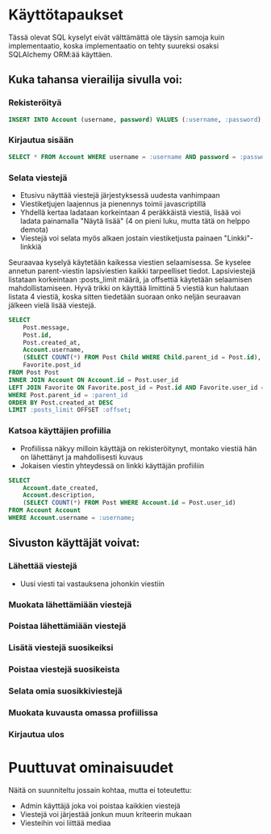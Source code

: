 # Käyttötapaukset

Tässä olevat SQL kyselyt eivät välttämättä ole täysin samoja kuin implementaatio, koska implementaatio on tehty suureksi osaksi SQLAlchemy ORM:ää käyttäen.

## Kuka tahansa vierailija sivulla voi:

### Rekisteröityä

```SQL
INSERT INTO Account (username, password) VALUES (:username, :password);
```

### Kirjautua sisään

```SQL
SELECT * FROM Account WHERE username = :username AND password = :password;
```

### Selata viestejä

* Etusivu näyttää viestejä järjestyksessä uudesta vanhimpaan
* Viestiketjujen laajennus ja pienennys toimii javascriptillä
* Yhdellä kertaa ladataan korkeintaan 4 peräkkäistä viestiä, lisää voi ladata painamalla "Näytä lisää" (4 on pieni luku, mutta tätä on helppo demota)
* Viestejä voi selata myös alkaen jostain viestiketjusta painaen "Linkki"-linkkiä

Seuraavaa kyselyä käytetään kaikessa viestien selaamisessa. Se kyselee annetun parent-viestin lapsiviestien kaikki tarpeelliset tiedot. Lapsiviestejä listataan korkeintaan :posts_limit määrä, ja offsettiä käytetään selaamisen mahdollistamiseen. Hyvä trikki on käyttää limittinä 5 viestiä kun halutaan listata 4 viestiä, koska sitten tiedetään suoraan onko neljän seuraavan jälkeen vielä lisää viestejä.
```SQL
SELECT 
	Post.message, 
	Post.id, 
	Post.created_at, 
	Account.username, 
	(SELECT COUNT(*) FROM Post Child WHERE Child.parent_id = Post.id), 
	Favorite.post_id 
FROM Post Post 
INNER JOIN Account ON Account.id = Post.user_id 
LEFT JOIN Favorite ON Favorite.post_id = Post.id AND Favorite.user_id = :current_user_id 
WHERE Post.parent_id = :parent_id 
ORDER BY Post.created_at DESC 
LIMIT :posts_limit OFFSET :offset;
```

### Katsoa käyttäjien profiilia

* Profiilissa näkyy milloin käyttäjä on rekisteröitynyt, montako viestiä hän on lähettänyt ja mahdollisesti kuvaus
* Jokaisen viestin yhteydessä on linkki käyttäjän profiiliin

```SQL
SELECT
	Account.date_created,
	Account.description,
	(SELECT COUNT(*) FROM Post WHERE Account.id = Post.user_id)
FROM Account Account
WHERE Account.username = :username;
```

## Sivuston käyttäjät voivat:

### Lähettää viestejä

* Uusi viesti tai vastauksena johonkin viestiin

### Muokata lähettämiään viestejä

### Poistaa lähettämiään viestejä

### Lisätä viestejä suosikeiksi

### Poistaa viestejä suosikeista

### Selata omia suosikkiviestejä

### Muokata kuvausta omassa profiilissa

### Kirjautua ulos


# Puuttuvat ominaisuudet

Näitä on suunniteltu jossain kohtaa, mutta ei toteutettu:

* Admin käyttäjä joka voi poistaa kaikkien viestejä
* Viestejä voi järjestää jonkun muun kriteerin mukaan
* Viesteihin voi liittää mediaa